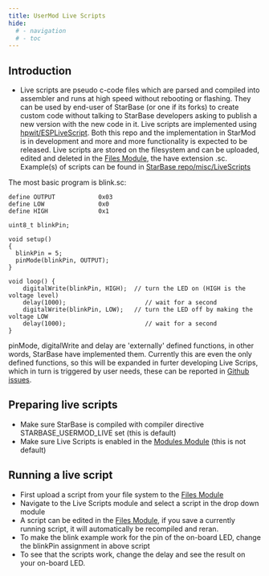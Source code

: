 ```yaml
---
title: UserMod Live Scripts
hide:
  # - navigation
  # - toc
---
```


## Introduction

* Live scripts are pseudo c-code files which are parsed and compiled into assembler and runs at high speed without rebooting or flashing. They can be used by end-user of StarBase (or one if its forks) to create custom code without talking to StarBase developers asking to publish a new version with the new code in it.
Live scripts are implemented using [hpwit/ESPLiveScript](https://github.com/hpwit/ESPLiveScript/tree/v2.8). Both this repo and the implementation in StarMod is in development and more and more functionality is expected to be released.
Live scripts are stored on the filesystem and can be uploaded, edited and deleted in the [Files Module](/StarDocs/SysMod/SysModFiles), the have extension .sc.
Example(s) of scripts can be found in [StarBase repo/misc/LiveScripts](https://github.com/ewowi/StarBase/tree/main/misc/LiveScripts)

The most basic program is blink.sc: 

```
define OUTPUT            0x03 
define LOW               0x0
define HIGH              0x1

uint8_t blinkPin;

void setup()
{
  blinkPin = 5;
  pinMode(blinkPin, OUTPUT);
}

void loop() {
    digitalWrite(blinkPin, HIGH);  // turn the LED on (HIGH is the voltage level)
    delay(1000);                      // wait for a second
    digitalWrite(blinkPin, LOW);   // turn the LED off by making the voltage LOW
    delay(1000);                      // wait for a second
}
```

pinMode, digitalWrite and delay are 'externally' defined functions, in other words, StarBase have implemented them. Currently this are even the only defined functions, so this will be expanded in furter developing Live Scrips, which in turn is triggered by user needs, these can be reported in [Github issues](https://github.com/ewowi/StarBase/issues).

## Preparing  live scripts
* Make sure StarBase is compiled with compiler directive STARBASE_USERMOD_LIVE set (this is default)
* Make sure Live Scripts is enabled in the [Modules Module](/StarDocs/SysMod/SysModModules) (this is not default)

## Running a live script

* First upload a script from your file system to the [Files Module](/StarDocs/SysMod/SysModFiles)
* Navigate to the Live Scripts module and select a script in the drop down module
* A script can be edited in the [Files Module](/StarDocs/SysMod/SysModFiles), if you save a currently running script, it will automatically be recompiled and reran.
* To make the blink example work for the pin of the on-board LED, change the blinkPin assignment in above script
* To see that the scripts work, change the delay and see the result on your on-board LED.